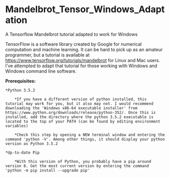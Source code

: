 # Mandelbrot_Tensor_Windows_Adaptation
A Tensorflow Mandelbrot tutorial adapted to work for Windows

TensorFlow is a software library created by Google for numerical computation and machine learning. It can be hard to pick up as an amateur programmer, but a tutorial is available at https://www.tensorflow.org/tutorials/mandelbrot for Linux and Mac users. I've attempted to adapt that tutorial for those working with Windows and Windows command line software.

**Prerequisites:**
	
	*Python 3.5.2
		
		*If you have a different version of python installed, this tutorial may work for you, but it also may not. I would recommend downloading the 'Windows x86-64 executable installer' from https://www.python.org/downloads/release/python-352/. Once this is installed, add the directory where the python 3.5.2 executable is located to the top of your PATH (can be found by editing environment variables)
		
		*Check this step by opening a NEW terminal window and entering the command 'python -V'. Among other things, it should display your python version as Python 3.5.2

	*Up-to-date Pip
		
		*With this version of Python, you probably have a pip around version 8. Get the most current version by entering the command 'python -m pip install --upgrade pip'
